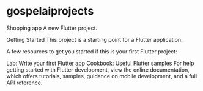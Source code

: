 # gospelaiprojects
Shopping app
A new Flutter project.

Getting Started
This project is a starting point for a Flutter application.

A few resources to get you started if this is your first Flutter project:

Lab: Write your first Flutter app
Cookbook: Useful Flutter samples
For help getting started with Flutter development,
view the online documentation, 
which offers tutorials, 
samples, guidance on mobile development,
and a full API reference.
